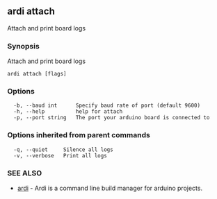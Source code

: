 ## ardi attach

Attach and print board logs

### Synopsis


Attach and print board logs

```
ardi attach [flags]
```

### Options

```
  -b, --baud int      Specify baud rate of port (default 9600)
  -h, --help          help for attach
  -p, --port string   The port your arduino board is connected to
```

### Options inherited from parent commands

```
  -q, --quiet     Silence all logs
  -v, --verbose   Print all logs
```

### SEE ALSO

* [ardi](ardi.md)	 - Ardi is a command line build manager for arduino projects.

